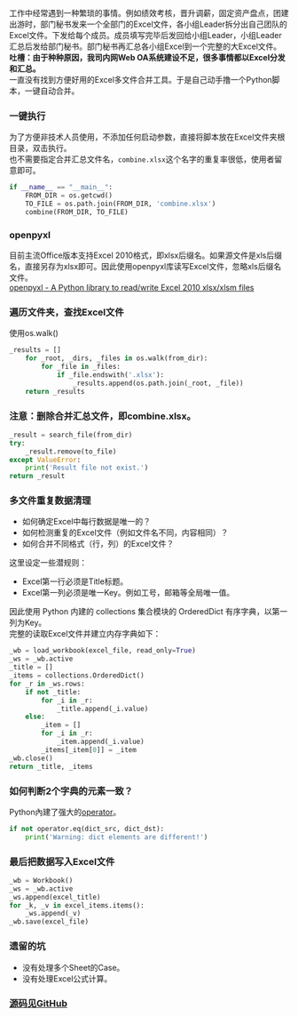 工作中经常遇到一种繁琐的事情。例如绩效考核，晋升调薪，固定资产盘点，团建出游时，部门秘书发来一个全部门的Excel文件，各小组Leader拆分出自己团队的Excel文件。下发给每个成员。成员填写完毕后发回给小组Leader，小组Leader汇总后发给部门秘书。部门秘书再汇总各小组Excel到一个完整的大Excel文件。  
**吐槽：由于种种原因，我司内网Web OA系统建设不足，很多事情都以Excel分发和汇总。**  
一直没有找到方便好用的Excel多文件合并工具。于是自己动手撸一个Python脚本，一键自动合并。  

### 一键执行
为了方便非技术人员使用，不添加任何启动参数，直接将脚本放在Excel文件夹根目录，双击执行。  
也不需要指定合并汇总文件名，`combine.xlsx`这个名字的重复率很低，使用者留意即可。  
```Python
if __name__ == "__main__":
    FROM_DIR = os.getcwd()
    TO_FILE = os.path.join(FROM_DIR, 'combine.xlsx')
    combine(FROM_DIR, TO_FILE)
```

### openpyxl
目前主流Office版本支持Excel 2010格式，即xlsx后缀名。如果源文件是xls后缀名，直接另存为xlsx即可。因此使用openpyxl库读写Excel文件，忽略xls后缀名文件。  
[openpyxl - A Python library to read/write Excel 2010 xlsx/xlsm files](https://openpyxl.readthedocs.io/en/default/)  

### 遍历文件夹，查找Excel文件
使用os.walk()  
```Python
_results = []
    for _root, _dirs, _files in os.walk(from_dir):
        for _file in _files:
            if _file.endswith('.xlsx'):
                _results.append(os.path.join(_root, _file))
    return _results
```

### 注意：删除合并汇总文件，即combine.xlsx。
```Python
_result = search_file(from_dir)
try:
    _result.remove(to_file)
except ValueError:
    print('Result file not exist.')
return _result
```

### 多文件重复数据清理
+ 如何确定Excel中每行数据是唯一的？  
+ 如何检测重复的Excel文件（例如文件名不同，内容相同）？
+ 如何合并不同格式（行，列）的Excel文件？
  
这里设定一些潜规则：
+ Excel第一行必须是Title标题。
+ Excel第一列必须是唯一Key。例如工号，邮箱等全局唯一值。

因此使用 Python 内建的 collections 集合模块的 OrderedDict 有序字典，以第一列为Key。  
完整的读取Excel文件并建立内存字典如下：  
```Python
_wb = load_workbook(excel_file, read_only=True)
_ws = _wb.active
_title = []
_items = collections.OrderedDict()
for _r in _ws.rows:
    if not _title:
        for _i in _r:
            _title.append(_i.value)
    else:
        _item = []
        for _i in _r:
            _item.append(_i.value)
        _items[_item[0]] = _item
_wb.close()
return _title, _items
```

### 如何判断2个字典的元素一致？
Python內建了强大的[operator](https://docs.python.org/3/library/operator.html)。
```Python
if not operator.eq(dict_src, dict_dst):
    print('Warning: dict elements are different!')
```

### 最后把数据写入Excel文件
```Python
_wb = Workbook()
_ws = _wb.active
_ws.append(excel_title)
for _k, _v in excel_items.items():
    _ws.append(_v)
_wb.save(excel_file)
```

### 遗留的坑
+ 没有处理多个Sheet的Case。
+ 没有处理Excel公式计算。

### [源码见GitHub](https://github.com/9468305/script/tree/master/excel_combine)  
